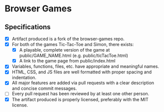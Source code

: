 # Browser Games

## Specifications

- [X] Artifact produced is a fork of the browser-games repo.
- [X] For both of the games Tic-Tac-Toe and Simon, there exists:
  - [X] A playable, complete version of the game at public/GAME_NAME.html (e.g. public/ticTacToe.html)
  - [X] A link to the game page from public/index.html
- [X] Variables, functions, files, etc. have appropriate and meaningful names.
- [X] HTML, CSS, and JS files are well formatted with proper spacing and indentation.
- [X] All major features are added via pull requests with a clear description and concise commit messages.
- [ ] Every pull request has been reviewed by at least one other person.
- [X] The artifact produced is properly licensed, preferably with the MIT license.
